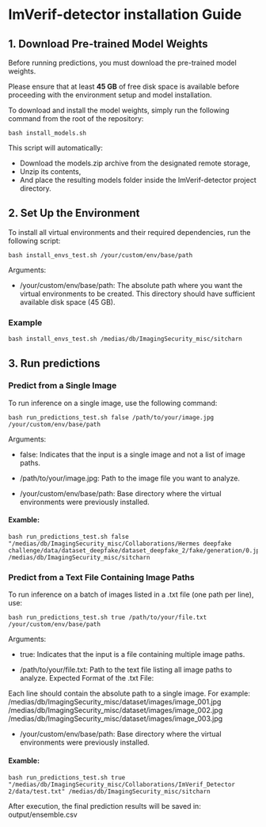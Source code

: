 # ImVerif-detector installation Guide

## 1. Download Pre-trained Model Weights

Before running predictions, you must download the pre-trained model weights.

Please ensure that at least **45 GB** of free disk space is available before proceeding with the environment setup and model installation.

To download and install the model weights, simply run the following command from the root of the repository:

    bash install_models.sh

This script will automatically:
- Download the models.zip archive from the designated remote storage,
- Unzip its contents,
- And place the resulting models folder inside the ImVerif-detector project directory.

## 2. Set Up the Environment

To install all virtual environments and their required dependencies, run the following script:

    bash install_envs_test.sh /your/custom/env/base/path

Arguments:

- /your/custom/env/base/path: The absolute path where you want the virtual environments to be created. This directory should have sufficient available disk space (45 GB).

### Example
    bash install_envs_test.sh /medias/db/ImagingSecurity_misc/sitcharn

## 3. Run predictions
### Predict from a Single Image
To run inference on a single image, use the following command:

    bash run_predictions_test.sh false /path/to/your/image.jpg /your/custom/env/base/path

Arguments:

- false: Indicates that the input is a single image and not a list of image paths.

- /path/to/your/image.jpg: Path to the image file you want to analyze.

- /your/custom/env/base/path: Base directory where the virtual environments were previously installed.

#### Examble:
    bash run_predictions_test.sh false "/medias/db/ImagingSecurity_misc/Collaborations/Hermes deepfake challenge/data/dataset_deepfake/dataset_deepfake_2/fake/generation/0.jpg" /medias/db/ImagingSecurity_misc/sitcharn


### Predict from a Text File Containing Image Paths
To run inference on a batch of images listed in a .txt file (one path per line), use:

    bash run_predictions_test.sh true /path/to/your/file.txt /your/custom/env/base/path

Arguments:

- true: Indicates that the input is a file containing multiple image paths.

- /path/to/your/file.txt: Path to the text file listing all image paths to analyze.
Expected Format of the .txt File:

Each line should contain the absolute path to a single image. For example:
/medias/db/ImagingSecurity_misc/dataset/images/image_001.jpg
/medias/db/ImagingSecurity_misc/dataset/images/image_002.jpg
/medias/db/ImagingSecurity_misc/dataset/images/image_003.jpg


- /your/custom/env/base/path: Base directory where the virtual environments were previously installed.


#### Examble:
    bash run_predictions_test.sh true "/medias/db/ImagingSecurity_misc/Collaborations/ImVerif_Detector 2/data/test.txt" /medias/db/ImagingSecurity_misc/sitcharn


After execution, the final prediction results will be saved in: output/ensemble.csv






